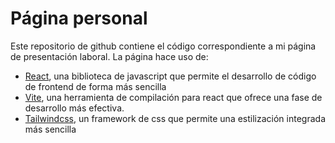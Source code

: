 # Página personal

Este repositorio de github contiene el código correspondiente a mi página de presentación laboral.
La página hace uso de:

- [React](https://es.react.dev/), una biblioteca de javascript que permite el desarrollo de código de frontend de forma más sencilla
- [Vite](https://vitejs.dev/), una herramienta de compilación para react que ofrece una fase de desarrollo más efectiva.
- [Tailwindcss](https://tailwindcss.com/), un framework de css que permite una estilización integrada más sencilla